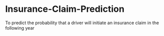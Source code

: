 # Insurance-Claim-Prediction
To predict the probability that a driver will initiate an insurance claim in the following year
